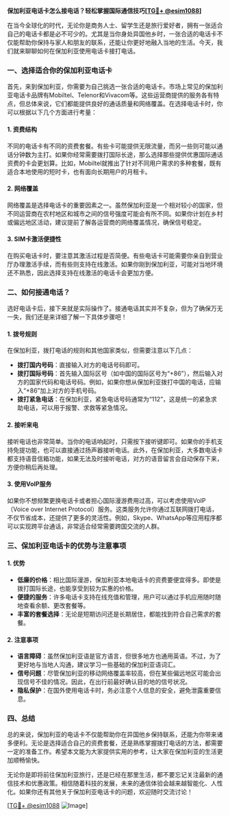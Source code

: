 **保加利亚电话卡怎么接电话？轻松掌握国际通信技巧[[TG💪+ @esim1088](https://t.me/s/esim1088)]**

在当今全球化的时代，无论你是商务人士、留学生还是旅行爱好者，拥有一张适合自己的电话卡都是必不可少的。尤其是当你身处异国他乡时，一张合适的电话卡不仅能帮助你保持与家人和朋友的联系，还能让你更好地融入当地的生活。今天，我们就来聊聊如何在保加利亚使用电话卡接打电话。

### 一、选择适合你的保加利亚电话卡

首先，来到保加利亚，你需要为自己挑选一张合适的电话卡。市场上常见的保加利亚电话卡品牌有Mobiltel、Telenor和Vivacom等。这些运营商提供的服务各有特点，但总体来说，它们都能提供良好的通话质量和网络覆盖。在选择电话卡时，你可以根据以下几个方面进行考量：

#### 1. **资费结构**
   不同的电话卡有不同的资费套餐。有些卡可能提供无限流量，而另一些则可能以通话分钟数为主打。如果你经常需要拨打国际长途，那么选择那些提供优惠国际通话资费的卡会更划算。比如，Mobiltel就推出了针对不同用户需求的多种套餐，既有适合本地使用的短时卡，也有面向长期用户的月租卡。

#### 2. **网络覆盖**
   网络覆盖是选择电话卡的重要因素之一。虽然保加利亚是一个相对较小的国家，但不同运营商在农村地区和城市之间的信号强度可能会有所不同。如果你计划在乡村或偏远地区活动，建议提前了解各运营商的网络覆盖情况，确保信号稳定。

#### 3. **SIM卡激活便捷性**
   在购买电话卡时，要注意其激活过程是否简便。有些电话卡可能需要你亲自到营业厅办理激活手续，而有些则支持在线激活。如果你刚到保加利亚，可能对当地环境还不熟悉，因此选择支持在线激活的电话卡会更加方便。

### 二、如何接通电话？

选好电话卡后，接下来就是实际操作了。接通电话其实并不复杂，但为了确保万无一失，我们还是来详细了解一下具体步骤吧！

#### 1. **拨号规则**
   在保加利亚，拨打电话的规则和其他国家类似，但需要注意以下几点：
   
   - **拨打国内号码**：直接输入对方的电话号码即可。
   - **拨打国际号码**：首先输入国际区号（如中国的国际区号为“+86”），然后输入对方的国家代码和电话号码。例如，如果你想从保加利亚拨打中国的电话，应输入“+86”加上对方的手机号码。
   - **拨打紧急电话**：在保加利亚，紧急电话号码通常为“112”，这是统一的紧急求助电话，可以用于报警、求救等紧急情况。

#### 2. **接听来电**
   接听电话也非常简单。当你的电话响起时，只需按下接听键即可。如果你的手机支持免提功能，也可以直接通过扬声器接听电话。此外，在保加利亚，大多数电话卡都支持语音信箱功能，如果无法及时接听电话，对方的语音留言会自动保存下来，方便你稍后再处理。

#### 3. **使用VoIP服务**
   如果你不想频繁更换电话卡或者担心国际漫游费用过高，可以考虑使用VoIP（Voice over Internet Protocol）服务。这类服务允许你通过互联网拨打电话，不仅节省成本，还提供了更多的灵活性。例如，Skype、WhatsApp等应用程序都可以实现跨平台通话，非常适合经常需要跨国交流的人群。

### 三、保加利亚电话卡的优势与注意事项

#### 1. **优势**
   - **低廉的价格**：相比国际漫游，保加利亚本地电话卡的资费要便宜得多。即使是拨打国际长途，也能享受到较为实惠的价格。
   - **便捷的服务**：许多电话卡支持在线充值和管理，用户可以通过手机应用随时随地查看余额、更改套餐等。
   - **丰富的套餐选择**：无论是短期访问还是长期居住，都能找到符合自己需求的套餐。

#### 2. **注意事项**
   - **语言障碍**：虽然保加利亚语是官方语言，但很多地方也通用英语。不过，为了更好地与当地人沟通，建议学习一些基础的保加利亚语词汇。
   - **信号问题**：尽管保加利亚的移动网络覆盖率较高，但在某些偏远地区可能会出现信号不佳的情况。因此，在出行前最好确认目的地的信号状况。
   - **隐私保护**：在国外使用电话卡时，务必注意个人信息的安全，避免泄露重要信息。

### 四、总结

总的来说，保加利亚的电话卡不仅能帮助你在异国他乡保持联系，还能为你带来诸多便利。无论是选择适合自己的资费套餐，还是熟练掌握拨打电话的方法，都需要一定的准备工作。希望本文能为大家提供实用的参考，让大家在保加利亚的生活更加顺畅愉快。

无论你是即将前往保加利亚旅行，还是已经在那里生活，都不要忘记关注最新的通信技术和优惠政策。相信随着科技的发展，未来的通信体验会越来越智能化、人性化。如果你还有其他关于保加利亚电话卡的问题，欢迎随时交流讨论！

[[TG💪+ @esim1088](https://t.me/s/esim1088) ![Image](https://i.postimg.cc/4NQfJmqS/Snipaste-2025-05-13-00-14-12.png)]